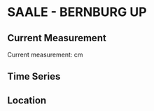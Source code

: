 # SAALE - BERNBURG UP

## Current Measurement

Current measurement: <Value topic="rivers/pegel-online/SAALE/BERNBURG UP/measurementValue"/> cm

## Time Series

<TimeSeries topic="rivers/pegel-online/SAALE/BERNBURG UP/measurementValue" period="week" />

## Location

<WorldMap>
  <Marker lat="51.79679265962514" lon="11.735423010047713" labelTopic="rivers/pegel-online/SAALE/BERNBURG UP" />
</WorldMap>
